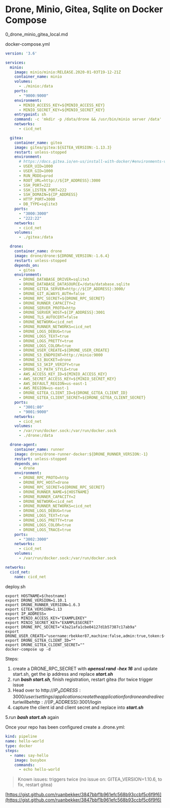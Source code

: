 # Drone, Minio, Gitea, Sqlite on Docker Compose
0_drone_minio_gitea_local.md

docker-compose.yml

```yml
version: '3.6'

services:
  minio:
    image: minio/minio:RELEASE.2020-01-03T19-12-21Z
    container_name: minio
    volumes:
      - ./minio:/data
    ports:
      - "9000:9000"
    environment:
      - MINIO_ACCESS_KEY=${MINIO_ACCESS_KEY}
      - MINIO_SECRET_KEY=${MINIO_SECRET_KEY}
    entrypoint: sh
    command: -c 'mkdir -p /data/drone && /usr/bin/minio server /data'
    networks:
      - cicd_net

  gitea:
    container_name: gitea
    image: gitea/gitea:${GITEA_VERSION:-1.13.3}
    restart: unless-stopped
    environment:
      # https://docs.gitea.io/en-us/install-with-docker/#environments-variables
      - USER_UID=1000
      - USER_GID=1000
      - RUN_MODE=prod
      - ROOT_URL=http://${IP_ADDRESS}:3000
      - SSH_PORT=222
      - SSH_LISTEN_PORT=222
      - SSH_DOMAIN=${IP_ADDRESS}
      - HTTP_PORT=3000
      - DB_TYPE=sqlite3
    ports:
      - "3000:3000"
      - "222:22"
    networks:
      - cicd_net
    volumes:
      - ./gitea:/data

  drone:
    container_name: drone
    image: drone/drone:${DRONE_VERSION:-1.6.4}
    restart: unless-stopped
    depends_on:
      - gitea
    environment:
      - DRONE_DATABASE_DRIVER=sqlite3
      - DRONE_DATABASE_DATASOURCE=/data/database.sqlite
      - DRONE_GITEA_SERVER=http://${IP_ADDRESS}:3000/
      - DRONE_GIT_ALWAYS_AUTH=false
      - DRONE_RPC_SECRET=${DRONE_RPC_SECRET}
      - DRONE_RUNNER_CAPACITY=2
      - DRONE_SERVER_PROTO=http
      - DRONE_SERVER_HOST=${IP_ADDRESS}:3001
      - DRONE_TLS_AUTOCERT=false
      - DRONE_NETWORK=cicd_net
      - DRONE_RUNNER_NETWORKS=cicd_net
      - DRONE_LOGS_DEBUG=true
      - DRONE_LOGS_TEXT=true
      - DRONE_LOGS_PRETTY=true
      - DRONE_LOGS_COLOR=true
      - DRONE_USER_CREATE=${DRONE_USER_CREATE}
      - DRONE_S3_ENDPOINT=http://minio:9000
      - DRONE_S3_BUCKET=drone
      - DRONE_S3_SKIP_VERIFY=true
      - DRONE_S3_PATH_STYLE=true
      - AWS_ACCESS_KEY_ID=${MINIO_ACCESS_KEY}
      - AWS_SECRET_ACCESS_KEY=${MINIO_SECRET_KEY}
      - AWS_DEFAULT_REGION=us-east-1
      - AWS_REGION=us-east-1
      - DRONE_GITEA_CLIENT_ID=${DRONE_GITEA_CLIENT_ID}
      - DRONE_GITEA_CLIENT_SECRET=${DRONE_GITEA_CLIENT_SECRET}
    ports:
      - "3001:80"
      - "9001:9000"
    networks:
      - cicd_net
    volumes:
      - /var/run/docker.sock:/var/run/docker.sock
      - ./drone:/data

  drone-agent:
    container_name: runner
    image: drone/drone-runner-docker:${DRONE_RUNNER_VERSION:-1}
    restart: unless-stopped
    depends_on:
      - drone
    environment:
      - DRONE_RPC_PROTO=http
      - DRONE_RPC_HOST=drone
      - DRONE_RPC_SECRET=${DRONE_RPC_SECRET}
      - DRONE_RUNNER_NAME=${HOSTNAME}
      - DRONE_RUNNER_CAPACITY=2
      - DRONE_NETWORK=cicd_net
      - DRONE_RUNNER_NETWORKS=cicd_net
      - DRONE_LOGS_DEBUG=true
      - DRONE_LOGS_TEXT=true
      - DRONE_LOGS_PRETTY=true
      - DRONE_LOGS_COLOR=true
      - DRONE_LOGS_TRACE=true
    ports:
      - "3002:3000"
    networks:
      - cicd_net
    volumes:
      - /var/run/docker.sock:/var/run/docker.sock

networks:
  cicd_net:
    name: cicd_net

```

 deploy.sh

```shell
export HOSTNAME=$(hostname)
export DRONE_VERSION=1.10.1
export DRONE_RUNNER_VERSION=1.6.3
export GITEA_VERSION=1.13
export IP_ADDRESS=
export MINIO_ACCESS_KEY="EXAMPLEKEY"
export MINIO_SECRET_KEY="EXAMPLESECRET"
export DRONE_RPC_SECRET="43a21afa1cbe04127d1b57387c17ab9a"
export DRONE_USER_CREATE="username:rbekker87,machine:false,admin:true,token:${DRONE_RPC_SECRET}"
export DRONE_GITEA_CLIENT_ID=""
export DRONE_GITEA_CLIENT_SECRET=""
docker-compose up -d
```


Steps:

 1. create a DRONE_RPC_SECRET with ***openssl rand -hex 16*** and update start.sh, get the ip address and replace ***start.sh***
 2. run ***bash start.sh***, finish registration, restart gitea (for twice trigger issue
 3. Head over to http://${IP_ADDRESS}:3000/user/settings/applications create the application for drone and redirect uri will be http://${IP_ADDRESS}:3001/login
 4. capture the client id and client secret and replace into ***start.sh***

 5.run ***bash start.sh*** again

Once your repo has been configured create a .drone.yml:

```yml
kind: pipeline
name: hello-world
type: docker
steps:
  - name: say-hello
    image: busybox
    commands:
      - echo hello-world
```

  > Known issues: triggers twice (no issue on: GITEA_VERSION=1.10.6, to fix, restart gitea)

[https://gist.github.com/ruanbekker/3847bbf1b961efc568b93ccbf5c6f9f6](https://gist.github.com/ruanbekker/3847bbf1b961efc568b93ccbf5c6f9f6)


